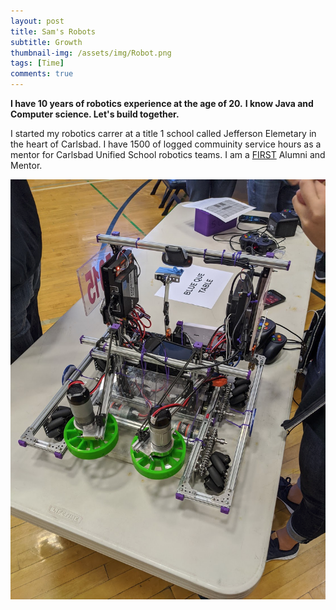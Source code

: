 ```yaml
---
layout: post
title: Sam's Robots
subtitle: Growth
thumbnail-img: /assets/img/Robot.png
tags: [Time]
comments: true
---
```


**I have 10 years of robotics experience at the age of 20.**
**I know Java and Computer science. Let's build together.**

I started my robotics carrer at a title 1 school called Jefferson Elemetary in the heart of Carlsbad.
I have 1500 of logged commuinity service hours as a mentor for Carlsbad Unified School robotics teams.
I am a [FIRST](https://www.firstinspires.org/) Alumni and Mentor.

![Robot](/assets/img/Robot.png "Image")
